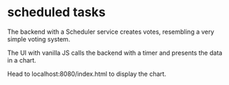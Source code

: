 # scheduled tasks

The backend with a Scheduler service creates votes, resembling a very simple voting system.

The UI with vanilla JS calls the backend with a timer and presents the data in a chart.

Head to localhost:8080/index.html to display the chart.

